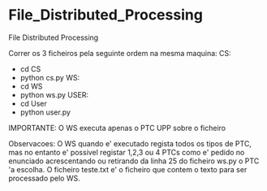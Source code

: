 # File_Distributed_Processing
File Distributed Processing

Correr os 3 ficheiros pela seguinte ordem na mesma maquina:
CS:
- cd CS  
- python cs.py
WS:
- cd WS  
- python ws.py
USER:
- cd User  
- python user.py

IMPORTANTE: O WS executa apenas o PTC UPP sobre o ficheiro

Observacoes:
	O WS quando e' executado regista todos os tipos de PTC, mas no entanto e' possivel registar 1,2,3 ou 4 PTCs como e' pedido no enunciado acrescentando ou retirando da linha 25 do ficheiro ws.py o PTC 'a escolha.
	O ficheiro teste.txt e' o ficheiro que contem o texto para ser processado pelo WS.
